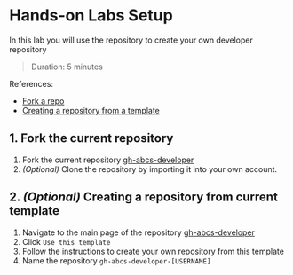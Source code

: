 # Hands-on Labs Setup
In this lab you will use the repository to create your own developer repository
> Duration: 5 minutes

References:
- [Fork a repo](https://docs.github.com/en/get-started/quickstart/fork-a-repo)
- [Creating a repository from a template](https://docs.github.com/en/enterprise-cloud@latest/repositories/creating-and-managing-repositories/creating-a-repository-from-a-template)

## 1.  Fork the current repository 

1. Fork the current repository [gh-abcs-developer](https://github.com/githubabcs/gh-abcs-developer)
2. _(Optional)_ Clone the repository by importing it into your own account.

## 2. _(Optional)_ Creating a repository from current template

1. Navigate to the main page of the repository [gh-abcs-developer](https://github.com/githubabcs/gh-abcs-developer)
2. Click `Use this template`
3. Follow the instructions to create your own repository from this template
4. Name the repository `gh-abcs-developer-[USERNAME]`